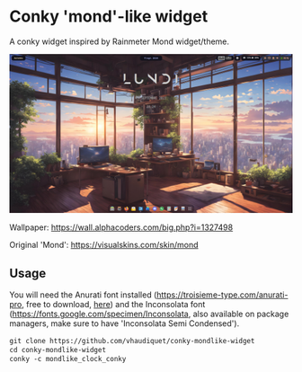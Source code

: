 # Conky 'mond'-like widget

A conky widget inspired by Rainmeter Mond widget/theme.

<div align=center>
<img src="screenshot.png"/>
</div>

Wallpaper: https://wall.alphacoders.com/big.php?i=1327498

Original 'Mond': https://visualskins.com/skin/mond

## Usage

You will need the Anurati font installed (https://troisieme-type.com/anurati-pro, free to download, [here](https://www.mediafire.com/file/f68lm0c6fqg6njs/anurati_font-personal-use-only.zip/file))
and the Inconsolata font (https://fonts.google.com/specimen/Inconsolata, also available on package managers, make sure to have 'Inconsolata Semi Condensed').

```
git clone https://github.com/vhaudiquet/conky-mondlike-widget
cd conky-mondlike-widget
conky -c mondlike_clock_conky
```

